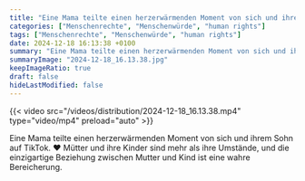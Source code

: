```yaml
---
title: "Eine Mama teilte einen herzerwärmenden Moment von sich und ihrem Sohn auf TikTok. ❤️ Mütter und ihre Kinder sind mehr als ihre Umstände, und die einzigartige Beziehung zwischen Mutter und Kind ist eine wahre Bereicherung. "
categories: ["Menschenrechte", "Menschenwürde", "human rights"]
tags: ["Menschenrechte", "Menschenwürde", "human rights"]
date: 2024-12-18 16:13:38 +0100
summary: "Eine Mama teilte einen herzerwärmenden Moment von sich und ihrem Sohn auf TikTok. ❤️ Mütter und ihre Kinder sind mehr als ihre Umstände, und die einzigartige Beziehung zwischen Mutter und Kind ist eine wahre Bereicherung. "
summaryImage: "2024-12-18_16.13.38.jpg"
keepImageRatio: true
draft: false
hideLastModified: false
---
```


{{< video src="/videos/distribution/2024-12-18_16.13.38.mp4" type="video/mp4" preload="auto" >}}

Eine Mama teilte einen herzerwärmenden Moment von sich und ihrem Sohn auf TikTok. ❤️ Mütter und ihre Kinder sind mehr als ihre Umstände, und die einzigartige Beziehung zwischen Mutter und Kind ist eine wahre Bereicherung. 